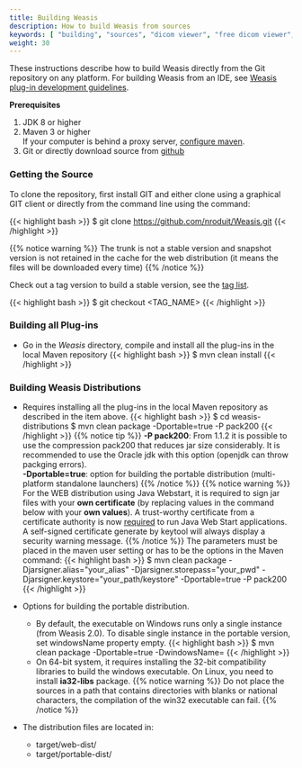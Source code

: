 ```yaml
---
title: Building Weasis
description: How to build Weasis from sources
keywords: [ "building", "sources", "dicom viewer", "free dicom viewer", "open source dicom viewer", "weasis dicom viewer",  "multi-platform dicom viewer", "dicom", "pacs", "pacs viewer" ]
weight: 30
---
```


These instructions describe how to build Weasis directly from the Git repository on any platform. For building Weasis from an IDE, see [Weasis plug-in development guidelines](../guidelines).

**Prerequisites**

1.  JDK 8 or higher
2.  Maven 3 or higher<br>
    If your computer is behind a proxy server, <a target="_blank" href="http://maven.apache.org/guides/mini/guide-proxies.html">configure maven</a>.
3.  Git or directly download source from <a target="_blank" href="https://github.com/nroduit/weasis-i18n">github</a>

### Getting the Source

To clone the repository, first install GIT and either clone using a graphical GIT client or directly from the command line using the command:

{{< highlight bash >}}
$ git clone https://github.com/nroduit/Weasis.git
{{< /highlight >}}

{{% notice warning %}}
The trunk is not a stable version and snapshot version is not retained in the cache for the web distribution (it means the files will be downloaded every time)
{{% /notice %}}

Check out a tag version to build a stable version, see the <a target="_blank" href="https://github.com/nroduit/Weasis/tags">tag list</a>.

{{< highlight bash >}}
$ git checkout <TAG_NAME>
{{< /highlight >}}

### Building all Plug-ins

- Go in the *Weasis* directory, compile and install all the plug-ins in the local Maven repository
{{< highlight bash >}}
$ mvn clean install
{{< /highlight >}}


### Building Weasis Distributions

- Requires installing all the plug-ins in the local Maven repository as described in the item above.
{{< highlight bash >}}
$ cd weasis-distributions
$ mvn clean package -Dportable=true -P pack200
{{< /highlight >}}
{{% notice tip %}}
**-P pack200**: From 1.1.2 it is possible to use the compression pack200 that reduces jar size considerably. It is recommended to use the Oracle jdk with this option (openjdk can throw packging errors).<br>
**-Dportable=true**: option for building the portable distribution (multi-platform standalone launchers)
{{% /notice %}}
{{% notice warning %}}
For the WEB distribution using Java Webstart, it is required to sign jar files with your **own certificate** (by replacing values in the command below with your **own values**). A trust-worthy certificate from a certificate authority is now  <a target="_blank" href="https://blogs.oracle.com/java-platform-group/entry/code_signing_understanding_who_and">required</a> to run Java Web Start applications. A self-signed certificate generate by keytool will always display a security warning message.
{{% /notice %}}
The parameters must be placed in the maven user setting or has to be the options in the Maven command:
{{< highlight bash >}}
$ mvn clean package -Djarsigner.alias="your_alias" -Djarsigner.storepass="your_pwd" -Djarsigner.keystore="your_path/keystore" -Dportable=true -P pack200
{{< /highlight >}}


<!-- -->

-  Options for building the portable distribution.
    - By default, the executable on Windows runs only a single instance (from Weasis 2.0). To disable single instance in the portable version, set windowsName property empty.
{{< highlight bash >}}
$ mvn clean package -Dportable=true -DwindowsName=
{{< /highlight >}}
    -  On 64-bit system, it requires installing the 32-bit compatibility libraries to build the windows executable. On Linux, you need to install **ia32-libs** package.
{{% notice warning %}}
Do not place the sources in a path that contains directories with blanks or national characters, the compilation of the win32 executable can fail.
{{% /notice %}}

- The distribution files are located in:
    - target/web-dist/
    - target/portable-dist/
